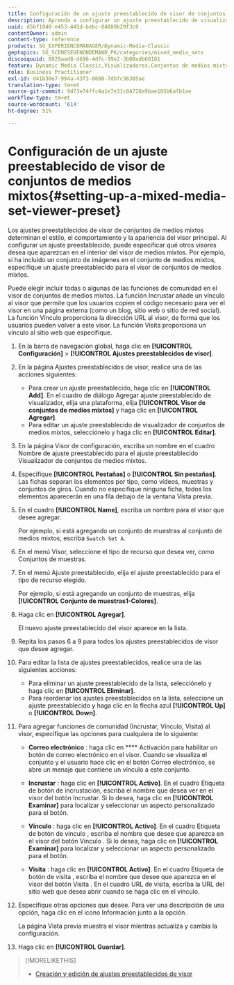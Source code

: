 ```yaml
---
title: Configuración de un ajuste preestablecido de visor de conjuntos de medios mixtos
description: Aprenda a configurar un ajuste preestablecido de visualizador de conjuntos de medios mixtos.
uuid: d5bf1840-e453-445d-bebc-84889b29f3c8
contentOwner: admin
content-type: reference
products: SG_EXPERIENCEMANAGER/Dynamic-Media-Classic
geptopics: SG_SCENESEVENONDEMAND_PK/categories/mixed_media_sets
discoiquuid: 8029aad8-d696-4d7c-99e2-3b08edb68181
feature: Dynamic Media Classic,Visualizadores,Conjuntos de medios mixtos
role: Business Practitioner
exl-id: d41b30e7-994a-43f3-8698-7dbfc36305ae
translation-type: tm+mt
source-git-commit: 9d73e74ffc4a1e7e31c84720a9bae105b6afb1ae
workflow-type: tm+mt
source-wordcount: '614'
ht-degree: 51%

---
```


# Configuración de un ajuste preestablecido de visor de conjuntos de medios mixtos{#setting-up-a-mixed-media-set-viewer-preset}

Los ajustes preestablecidos de visor de conjuntos de medios mixtos determinan el estilo, el comportamiento y la apariencia del visor principal. Al configurar un ajuste preestablecido, puede especificar qué otros visores desea que aparezcan en el interior del visor de medios mixtos. Por ejemplo, si ha incluido un conjunto de imágenes en el conjunto de medios mixtos, especifique un ajuste preestablecido para el visor de conjuntos de medios mixtos.

Puede elegir incluir todas o algunas de las funciones de comunidad en el visor de conjuntos de medios mixtos. La función Incrustar añade un vínculo al visor que permite que los usuarios copien el código necesario para ver el visor en una página externa (como un blog, sitio web o sitio de red social). La función Vínculo proporciona la dirección URL al visor, de forma que los usuarios pueden volver a este visor. La función Visita proporciona un vínculo al sitio web que especifique.

1. En la barra de navegación global, haga clic en **[!UICONTROL Configuración]** > **[!UICONTROL Ajustes preestablecidos de visor]**.
1. En la página Ajustes preestablecidos de visor, realice una de las acciones siguientes:

   * Para crear un ajuste preestablecido, haga clic en **[!UICONTROL Add]**. En el cuadro de diálogo Agregar ajuste preestablecido de visualizador, elija una plataforma, elija **[!UICONTROL Visor de conjuntos de medios mixtos]** y haga clic en **[!UICONTROL Agregar]**.
   * Para editar un ajuste preestablecido de visualizador de conjuntos de medios mixtos, selecciónelo y haga clic en **[!UICONTROL Editar]**.

1. En la página Visor de configuración, escriba un nombre en el cuadro Nombre de ajuste preestablecido para el ajuste preestablecido Visualizador de conjuntos de medios mixtos.
1. Especifique **[!UICONTROL Pestañas]** o **[!UICONTROL Sin pestañas]**. Las fichas separan los elementos por tipo, como vídeos, muestras y conjuntos de giros. Cuando no especifique ninguna ficha, todos los elementos aparecerán en una fila debajo de la ventana Vista previa.
1. En el cuadro **[!UICONTROL Name]**, escriba un nombre para el visor que desee agregar.

   Por ejemplo, si está agregando un conjunto de muestras al conjunto de medios mixtos, escriba `Swatch Set A`.

1. En el menú Visor, seleccione el tipo de recurso que desea ver, como Conjuntos de muestras.
1. En el menú Ajuste preestablecido, elija el ajuste preestablecido para el tipo de recurso elegido.

   Por ejemplo, si está agregando un conjunto de muestras, elija **[!UICONTROL Conjunto de muestras1-Colores]**.

1. Haga clic en **[!UICONTROL Agregar]**.

   El nuevo ajuste preestablecido del visor aparece en la lista.

1. Repita los pasos 6 a 9 para todos los ajustes preestablecidos de visor que desee agregar.
1. Para editar la lista de ajustes preestablecidos, realice una de las siguientes acciones:

   * Para eliminar un ajuste preestablecido de la lista, selecciónelo y haga clic en **[!UICONTROL Eliminar]**.
   * Para reordenar los ajustes preestablecidos en la lista, seleccione un ajuste preestablecido y haga clic en la flecha azul **[!UICONTROL Up]** o **[!UICONTROL Down]**.

1. Para agregar funciones de comunidad (Incrustar, Vínculo, Visita) al visor, especifique las opciones para cualquiera de lo siguiente:

   * **Correo electrónico** : haga clic en  **** Activación para habilitar un botón de correo electrónico en el visor. Cuando se visualiza el conjunto y el usuario hace clic en el botón Correo electrónico, se abre un menaje que contiene un vínculo a este conjunto.

   * **Incrustar** : haga clic en  **[!UICONTROL Activo]**. En el cuadro Etiqueta de botón de incrustación, escriba el nombre que desea ver en el visor del botón Incrustar. Si lo desea, haga clic en **[!UICONTROL Examinar]** para localizar y seleccionar un aspecto personalizado para el botón.

   * **Vínculo** : haga clic en  **[!UICONTROL Activo]**. En el cuadro Etiqueta de botón de vínculo , escriba el nombre que desee que aparezca en el visor del botón Vínculo . Si lo desea, haga clic en **[!UICONTROL Examinar]** para localizar y seleccionar un aspecto personalizado para el botón.

   * **Visita** : haga clic en  **[!UICONTROL Activo]**. En el cuadro Etiqueta de botón de visita , escriba el nombre que desee que aparezca en el visor del botón Visita . En el cuadro URL de visita, escriba la URL del sitio web que desea abrir cuando se haga clic en el vínculo.

1. Especifique otras opciones que desee. Para ver una descripción de una opción, haga clic en el icono Información junto a la opción.

   La página Vista previa muestra el visor mientras actualiza y cambia la configuración.

1. Haga clic en **[!UICONTROL Guardar]**.

>[!MORELIKETHIS]
>
>* [Creación y edición de ajustes preestablecidos de visor](application-setup.md#adding_and_editing_viewer_presets)

